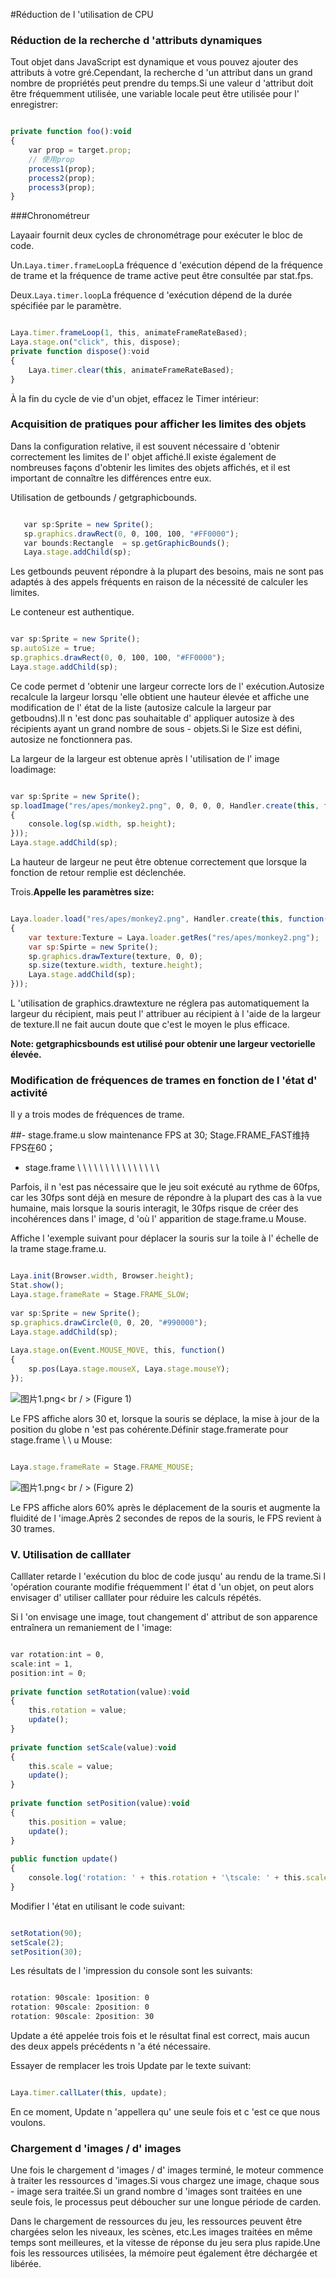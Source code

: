 #Réduction de l 'utilisation de CPU



### **Réduction de la recherche d 'attributs dynamiques**

Tout objet dans JavaScript est dynamique et vous pouvez ajouter des attributs à votre gré.Cependant, la recherche d 'un attribut dans un grand nombre de propriétés peut prendre du temps.Si une valeur d 'attribut doit être fréquemment utilisée, une variable locale peut être utilisée pour l' enregistrer:


```javascript

private function foo():void
{
    var prop = target.prop;
    // 使用prop
    process1(prop);
    process2(prop);
    process3(prop);
}
```




###Chronométreur

Layaair fournit deux cycles de chronométrage pour exécuter le bloc de code.

Un.`Laya.timer.frameLoop`La fréquence d 'exécution dépend de la fréquence de trame et la fréquence de trame active peut être consultée par stat.fps.


Deux.`Laya.timer.loop`La fréquence d 'exécution dépend de la durée spécifiée par le paramètre.




```javascript

Laya.timer.frameLoop(1, this, animateFrameRateBased);
Laya.stage.on("click", this, dispose);
private function dispose():void 
{
    Laya.timer.clear(this, animateFrameRateBased);
}
```


À la fin du cycle de vie d'un objet, effacez le Timer intérieur:



 

 



### **Acquisition de pratiques pour afficher les limites des objets**

Dans la configuration relative, il est souvent nécessaire d 'obtenir correctement les limites de l' objet affiché.Il existe également de nombreuses façons d'obtenir les limites des objets affichés, et il est important de connaître les différences entre eux.

Utilisation de getbounds / getgraphicbounds.



   
```javascript

   var sp:Sprite = new Sprite();
   sp.graphics.drawRect(0, 0, 100, 100, "#FF0000");
   var bounds:Rectangle  = sp.getGraphicBounds();
   Laya.stage.addChild(sp);
   ```


Les getbounds peuvent répondre à la plupart des besoins, mais ne sont pas adaptés à des appels fréquents en raison de la nécessité de calculer les limites.

Le conteneur est authentique.


```javascript

var sp:Sprite = new Sprite();
sp.autoSize = true;
sp.graphics.drawRect(0, 0, 100, 100, "#FF0000");
Laya.stage.addChild(sp);
```


Ce code permet d 'obtenir une largeur correcte lors de l' exécution.Autosize recalcule la largeur lorsqu 'elle obtient une hauteur élevée et affiche une modification de l' état de la liste (autosize calcule la largeur par getboudns).Il n 'est donc pas souhaitable d' appliquer autosize à des récipients ayant un grand nombre de sous - objets.Si le Size est défini, autosize ne fonctionnera pas.

La largeur de la largeur est obtenue après l 'utilisation de l' image loadimage:


```javascript

var sp:Sprite = new Sprite();
sp.loadImage("res/apes/monkey2.png", 0, 0, 0, 0, Handler.create(this, function()
{
    console.log(sp.width, sp.height);
}));
Laya.stage.addChild(sp);
```


La hauteur de largeur ne peut être obtenue correctement que lorsque la fonction de retour remplie est déclenchée.

Trois.**Appelle les paramètres size:**


```javascript

Laya.loader.load("res/apes/monkey2.png", Handler.create(this, function()
{
    var texture:Texture = Laya.loader.getRes("res/apes/monkey2.png");
    var sp:Spirte = new Sprite();
    sp.graphics.drawTexture(texture, 0, 0);
    sp.size(texture.width, texture.height);
    Laya.stage.addChild(sp);
}));
```


L 'utilisation de graphics.drawtexture ne réglera pas automatiquement la largeur du récipient, mais peut l' attribuer au récipient à l 'aide de la largeur de texture.Il ne fait aucun doute que c'est le moyen le plus efficace.

**Note: getgraphicsbounds est utilisé pour obtenir une largeur vectorielle élevée.**



### **Modification de fréquences de trames en fonction de l 'état d' activité**

Il y a trois modes de fréquences de trame.

##- stage.frame.u slow maintenance FPS at 30; Stage.FRAME_FAST维持FPS在60；

- stage.frame \ \ \ \ \ \ \ \ \ \ \ \ \ \ \



Parfois, il n 'est pas nécessaire que le jeu soit exécuté au rythme de 60fps, car les 30fps sont déjà en mesure de répondre à la plupart des cas à la vue humaine, mais lorsque la souris interagit, le 30fps risque de créer des incohérences dans l' image, d 'où l' apparition de stage.frame.u Mouse.

Affiche l 'exemple suivant pour déplacer la souris sur la toile à l' échelle de la trame stage.frame.u.


```javascript

Laya.init(Browser.width, Browser.height);
Stat.show();
Laya.stage.frameRate = Stage.FRAME_SLOW;
  
var sp:Sprite = new Sprite();
sp.graphics.drawCircle(0, 0, 20, "#990000");
Laya.stage.addChild(sp);
  
Laya.stage.on(Event.MOUSE_MOVE, this, function()
{
    sp.pos(Laya.stage.mouseX, Laya.stage.mouseY);
});
```


​![图片1.png](img/1.png)< br / >
(Figure 1)

Le FPS affiche alors 30 et, lorsque la souris se déplace, la mise à jour de la position du globe n 'est pas cohérente.Définir stage.framerate pour stage.frame \ \ u Mouse:


```javascript

Laya.stage.frameRate = Stage.FRAME_MOUSE;
```


​![图片1.png](img/2.png)< br / >
(Figure 2)

Le FPS affiche alors 60% après le déplacement de la souris et augmente la fluidité de l 'image.Après 2 secondes de repos de la souris, le FPS revient à 30 trames.



### **V. Utilisation de calllater**

Calllater retarde l 'exécution du bloc de code jusqu' au rendu de la trame.Si l 'opération courante modifie fréquemment l' état d 'un objet, on peut alors envisager d' utiliser calllater pour réduire les calculs répétés.

Si l 'on envisage une image, tout changement d' attribut de son apparence entraînera un remaniement de l 'image:


```javascript

var rotation:int = 0,
scale:int = 1,
position:int = 0;
  
private function setRotation(value):void
{
    this.rotation = value;
    update();
}
  
private function setScale(value):void
{
    this.scale = value;
    update();
}
  
private function setPosition(value):void
{
    this.position = value;
    update();
}
  
public function update()
{
    console.log('rotation: ' + this.rotation + '\tscale: ' + this.scale + '\tposition: ' + position);
}
```


Modifier l 'état en utilisant le code suivant:


```javascript

setRotation(90);
setScale(2);
setPosition(30);
```


Les résultats de l 'impression du console sont les suivants:


```javascript

rotation: 90scale: 1position: 0
rotation: 90scale: 2position: 0
rotation: 90scale: 2position: 30
```


Update a été appelée trois fois et le résultat final est correct, mais aucun des deux appels précédents n 'a été nécessaire.

Essayer de remplacer les trois Update par le texte suivant:


```javascript

Laya.timer.callLater(this, update);
```


En ce moment, Update n 'appellera qu' une seule fois et c 'est ce que nous voulons.



### **Chargement d 'images / d' images**

Une fois le chargement d 'images / d' images terminé, le moteur commence à traiter les ressources d 'images.Si vous chargez une image, chaque sous - image sera traitée.Si un grand nombre d 'images sont traitées en une seule fois, le processus peut déboucher sur une longue période de carden.

Dans le chargement de ressources du jeu, les ressources peuvent être chargées selon les niveaux, les scènes, etc.Les images traitées en même temps sont meilleures, et la vitesse de réponse du jeu sera plus rapide.Une fois les ressources utilisées, la mémoire peut également être déchargée et libérée.


 